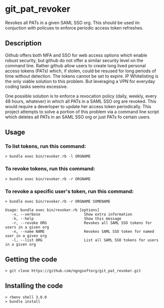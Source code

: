 # git_pat_revoker
Revokes all PATs in a given SAML SSO org. This should be used iin conjuction with policues to enforce periodic access token refreshes.

## Description
Github offers both MFA and SSO for web access options which enable robust security, but github do not offer a similar security level on the command line. Rather github allow users to create long lived personal access tokens (PATs) which, if stolen, could be resused for long periods of time without detection. The tokens cannot be set to expire. IP Whitelisting is the only viable solution to this problem. But leveraging a VPN for everyday coding tasks seems excessive.

One possible solution is to enforce a revocation policy (daily, weekly, every 48 hours, whatever) in which all PATs in a SAML SSO org are revoked. This would require a deverloper to update her access token periodically. This project attempts to solve a portion of this problem via a command line script which deletes all PATs in an SAML SSO org or just PATs fo certain users.

## Usage
### To list tokens, run this command:
`> bundle exec bin/revoker.rb -l ORGNAME`
### To revoke tokens, run this command:
`> bundle exec bin/revoker.rb -r ORGNAME`
### To revoke a specific user's token, run this command:
`> bundle exec bin/revoker.rb -r ORGNAME SOMENAME`

```
Usage: bundle exec bin/revoker.rb [options]
   -v, --verbose                    Show extra information
   -h, --help                       Show this message
   -r, --revoke ORG                 Revokes all SAML SSO tokens for users in a given org
   -n, --name NAME                  Revokes SAML SSO token for named user in a given org
   -l, --list ORG                   List all SAML SSO tokens for users in a given org
```

## Getting the code
`> git clone https://github.com/ngngsoftorg/git_pat_revoker.git`

## Installing the code
```
> rbenv shell 3.0.0
> bundle install
```


